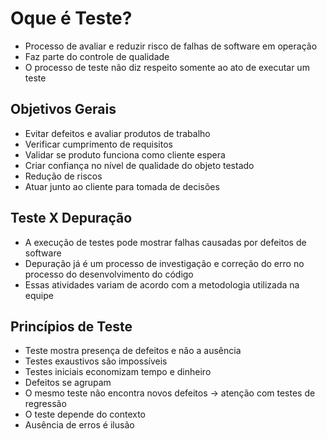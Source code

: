 # Oque é Teste?

* Processo de avaliar e reduzir risco de falhas de software em operação
* Faz parte do controle de qualidade
* O processo de teste não diz respeito somente ao ato de executar um teste

## Objetivos Gerais

* Evitar defeitos e avaliar produtos de trabalho
* Verificar cumprimento de requisitos
* Validar se produto funciona como cliente espera
* Criar confiança no nível de qualidade do objeto testado
* Redução de riscos
* Atuar junto ao cliente para tomada de decisões

## Teste X Depuração

* A execução de testes pode mostrar falhas causadas por defeitos de software
* Depuração já é um processo de investigação e correção do erro no processo do desenvolvimento do código
* Essas atividades variam de acordo com a metodologia utilizada na equipe

## Princípios de Teste

* Teste mostra presença de defeitos e não a ausência
* Testes exaustivos são impossíveis
* Testes iniciais economizam tempo e dinheiro
* Defeitos se agrupam
* O mesmo teste não encontra novos defeitos -> atenção com testes de regressão
* O teste depende do contexto
* Ausência de erros é ilusão 